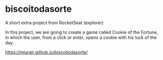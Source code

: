 # biscoitodasorte
A short extra project from RocketSeat (explorer)

In this project, we are going to create a game called Cookie of the Fortune, in which the user,
from a click or enter, opens a cookie with his luck of the day.

https://miurajr.github.io/biscoitodasorte/
